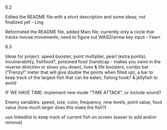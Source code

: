 6.2

Edited the README file with a short description and some ideas; not finalized yet - Ling

Reformated the README file, added Main file; currently only a circle that tracks mouse movements, need to figure out WASD/arrow key input - Fawn


6.3

Ideas for project: speed booster, point multiplier, pearl (extra points),  invulnerability, fishfood?, poisoned food (handicap - makes you swim in the reverse direction or slows you down),
lives & life boosters, combo bar ("Frenzy!" meter that will give double the points when filled up), a bar to keep track of the largest fish that can be eaten, fishing hook? & jellyfish to avoid

IF WE HAVE TIME: implement new mode "TIME ATTACK", or include sound?

Enemy variables: speed, size, color, frequency, new levels, point value, food value (how much larger does this make the fish?)

use linkedlist to keep track of current fish on screen (easier to add and/or remove) 
